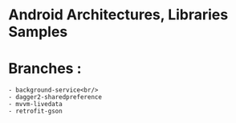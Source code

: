 # Android Architectures, Libraries Samples

# Branches :
	- background-service<br/>
	- dagger2-sharedpreference
	- mvvm-livedata
	- retrofit-gson

